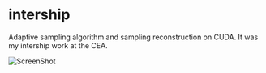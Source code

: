 # intership
Adaptive sampling algorithm and sampling reconstruction on CUDA. It was my intership work at the CEA.

![ScreenShot](https://postimg.cc/FY3Trfs8][img]https://i.postimg.cc/FY3Trfs8/final-Quadtree.png)
